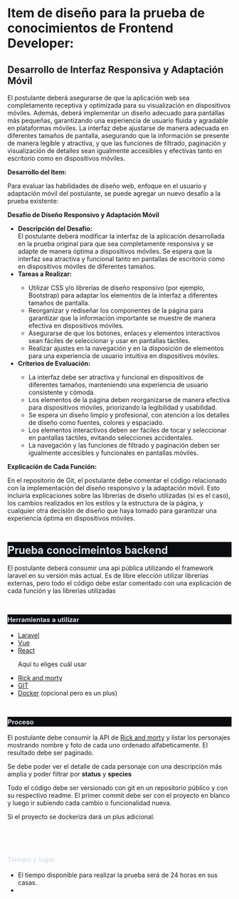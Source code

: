 
<h1 class="p1"><span class="s1">Item de diseño para la prueba de conocimientos de Frontend Developer:</span></h1>
<h2 class="p1"><span class="s1"><b>Desarrollo de Interfaz Responsiva y Adaptación Móvil</b></span></h2>
<p class="p1"><span class="s1">El postulante deberá asegurarse de que la aplicación web sea completamente receptiva y optimizada para su visualización en dispositivos móviles. Además, deberá implementar un diseño adecuado para pantallas más pequeñas, garantizando una experiencia de usuario fluida y agradable en plataformas móviles. La interfaz debe ajustarse de manera adecuada en diferentes tamaños de pantalla, asegurando que la información se presente de manera legible y atractiva, y que las funciones de filtrado, paginación y visualización de detalles sean igualmente accesibles y efectivas tanto en escritorio como en dispositivos móviles.</span></p>
<p class="p1"><span class="s1"><b>Desarrollo del Item:</b></span></p>
<p class="p1"><span class="s1">Para evaluar las habilidades de diseño web, enfoque en el usuario y adaptación móvil del postulante, se puede agregar un nuevo desafío a la prueba existente:</span></p>
<p class="p1"><span class="s1"><b>Desafío de Diseño Responsivo y Adaptación Móvil</b></span></p>
<ul class="ul1">
  <li class="li2"><span class="s2"><b></b></span><span class="s3"><b>Descripción del Desafío:</b></span><span class="s1"><br>
</span><span class="s3">El postulante deberá modificar la interfaz de la aplicación desarrollada en la prueba original para que sea completamente responsiva y se adapte de manera óptima a dispositivos móviles. Se espera que la interfaz sea atractiva y funcional tanto en pantallas de escritorio como en dispositivos móviles de diferentes tamaños.</span><span class="s1"><br>
</span></li>
  <li class="li2"><span class="s2"><b></b></span><span class="s3"><b>Tareas a Realizar:</b></span></li>
  <ul class="ul2">
    <li class="li2"><span class="s2"></span><span class="s3">Utilizar CSS y/o librerías de diseño responsivo (por ejemplo, Bootstrap) para adaptar los elementos de la interfaz a diferentes tamaños de pantalla.</span></li>
    <li class="li2"><span class="s2"></span><span class="s3">Reorganizar y rediseñar los componentes de la página para garantizar que la información importante se muestre de manera efectiva en dispositivos móviles.</span></li>
    <li class="li2"><span class="s2"></span><span class="s3">Asegurarse de que los botones, enlaces y elementos interactivos sean fáciles de seleccionar y usar en pantallas táctiles.</span></li>
    <li class="li2"><span class="s2"></span><span class="s3">Realizar ajustes en la navegación y en la disposición de elementos para una experiencia de usuario intuitiva en dispositivos móviles.</span></li>
  </ul>
  <li class="li2"><span class="s2"><b></b></span><span class="s3"><b>Criterios de Evaluación:</b></span></li>
  <ul class="ul2">
    <li class="li2"><span class="s2"></span><span class="s3">La interfaz debe ser atractiva y funcional en dispositivos de diferentes tamaños, manteniendo una experiencia de usuario consistente y cómoda.</span></li>
    <li class="li2"><span class="s2"></span><span class="s3">Los elementos de la página deben reorganizarse de manera efectiva para dispositivos móviles, priorizando la legibilidad y usabilidad.</span></li>
    <li class="li2"><span class="s2"></span><span class="s3">Se espera un diseño limpio y profesional, con atención a los detalles de diseño como fuentes, colores y espaciado.</span></li>
    <li class="li2"><span class="s2"></span><span class="s3">Los elementos interactivos deben ser fáciles de tocar y seleccionar en pantallas táctiles, evitando selecciones accidentales.</span></li>
    <li class="li2"><span class="s2"></span><span class="s3">La navegación y las funciones de filtrado y paginación deben ser igualmente accesibles y funcionales en pantallas móviles.</span></li>
  </ul>
</ul>
<p class="p1"><span class="s1"><b>Explicación de Cada Función:</b></span></p>
<p class="p1"><span class="s1">En el repositorio de Git, el postulante debe comentar el código relacionado con la implementación del diseño responsivo y la adaptación móvil. Esto incluiría explicaciones sobre las librerías de diseño utilizadas (si es el caso), los cambios realizados en los estilos y la estructura de la página, y cualquier otra decisión de diseño que haya tomado para garantizar una experiencia óptima en dispositivos móviles.</span></p>
<p class="p3"><span class="s1"><br>
</span></p>
<h1 style="margin: 0.0px 0.0px 16.0px 0.0px; font: 24.0px 'Helvetica Neue'; color: #d9e2ec; -webkit-text-stroke: #d9e2ec; background-color: #0b0c0f"><span class="s1"><b>Prueba conocimeintos backend</b></span></h1>
<p class="p5"><span class="s1">El postulante deberá consumir una api pública utilizando el framework laravel en su versión más actual. Es de libre elección utilizar librerias externas, pero todo el código debe estar comentado con una explicación de cada función y las librerias utilizadas</span></p>
<p class="p6"><span class="s1"><br>
</span></p>
<h3 style="margin: 0.0px 0.0px 16.0px 0.0px; font: 15.0px 'Helvetica Neue'; color: #d9e2ec; -webkit-text-stroke: #d9e2ec; background-color: #0b0c0f"><span class="s1"><b>Herramientas a utilizar</b></span></h3>
<ul class="ul2">
  <li class="li8"><span class="s4"><a href="https://laravel.com/"><span class="s5">Laravel</span></a></span><span class="s5"><span class="Apple-converted-space"> </span></span></li>
  <li class="li8"><span class="s4"><a href="https://vuejs.org/"><span class="s5">Vue</span></a></span><span class="s5"><span class="Apple-converted-space"> </span></span></li>
  <li class="li8"><span class="s4"><a href="https://es.react.dev/"><span class="s5">React</span></a></span><span class="s5"><span class="Apple-converted-space"> </span></span></li>
  <p>Aquí tu eliges cuál usar</p>
  <li class="li10"><span class="s6"><a href="https://rickandmortyapi.com/"><span class="s5">Rick and morty</span></a></span></li>
  <li class="li11"><span class="s7"><a href="https://git-scm.com/"><span class="s8">GIT</span></a></span></li>
  <li class="li12"><span class="s9"><a href="https://www.docker.com/"><span class="s8">Docker</span></a></span><span class="s10"> (opcional pero es un plus)</span></li>
</ul>
<p class="p6"><span class="s1"><br>
</span></p>
<h3 style="margin: 0.0px 0.0px 16.0px 0.0px; font: 15.0px 'Helvetica Neue'; color: #d9e2ec; -webkit-text-stroke: #d9e2ec; background-color: #0b0c0f"><span class="s1"><b>Proceso</b></span></h3>
<p class="p5"><span class="s1">El postulante debe consumir la API de <a href="https://rickandmortyapi.com/"><span class="s11">Rick and morty</span></a> y listar los personajes mostrando nombre y foto de cada uno ordenado alfabeticamente. El resultado debe ser paginado.</span></p>
<p class="p5"><span class="s1">Se debe poder ver el detalle de cada personaje con una descripción más amplia y poder filtrar por <b>status</b> y <b>species</b></span></p>
<p class="p5"><span class="s1">Todo el código debe ser versionado con git en un repositorio público y con su respectivo readme. El primer commit debe ser con el proyecto en blanco y luego ir subiendo cada cambio o funcionalidad nueva.</span></p>
<p class="p5"><span class="s1">Si el proyecto se dockeriza dará un plus adicional.</span></p>
<p class="p13"><span class="s1"></span><br></p>
<p class="p6"><span class="s1"><br>
</span></p>
<h3 style="margin: 0.0px 0.0px 16.0px 0.0px; font: 15.0px 'Helvetica Neue'; color: #d9e2ec; -webkit-text-stroke: #d9e2ec"><span class="s10"><b>Tiempo y lugar</b></span></h3>
<ul class="ul2">
  <li class="li12"><span class="s6"></span><span class="s10">El tiempo disponible para realizar la prueba será de 24 horas en sus casas.</span></li>
  <li class="li15"><span class="s1"></span><br></li>
</ul>
<p class="p16"><span class="s1"><br>
</span></p>
<p class="p3"><span class="s1"><br>
</span></p>

